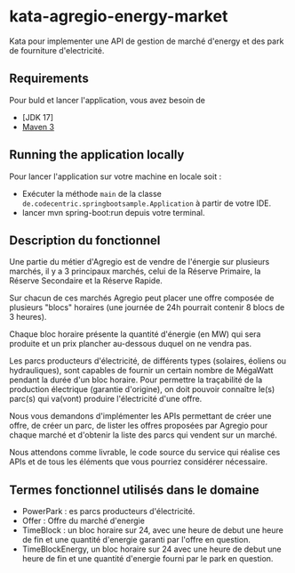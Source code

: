 # kata-agregio-energy-market
Kata pour implementer une API de gestion de marché d'energy et des park de fourniture d'electricité.

## Requirements

Pour buld et lancer l'application, vous avez besoin de

- [JDK 17] 
- [Maven 3](https://maven.apache.org)

## Running the application locally

Pour lancer l'application sur votre machine en locale soit :

 - Exécuter la méthode `main` de la classe `de.codecentric.springbootsample.Application` à partir de votre IDE.
 - lancer   mvn spring-boot:run  depuis votre terminal.


## Description du fonctionnel


Une partie du métier d'Agregio est de vendre de l'énergie sur plusieurs marchés,
il y a 3 principaux marchés, celui de la Réserve Primaire, la Réserve Secondaire et la Réserve Rapide. 

Sur chacun de ces marchés Agregio peut placer une offre composée de plusieurs "blocs" horaires 
(une journée de 24h pourrait contenir 8 blocs de 3 heures). 

Chaque bloc horaire présente la quantité d'énergie (en MW) qui sera produite
et un prix plancher au-dessous duquel on ne vendra pas.

Les parcs producteurs d'électricité, de différents types (solaires, éoliens ou hydrauliques),
sont capables de fournir un certain nombre de MégaWatt pendant la durée d'un bloc horaire. 
Pour permettre la traçabilité de la production électrique (garantie d'origine), 
on doit pouvoir connaître le(s) parc(s) qui va(vont) produire l'électricité d'une offre.

 Nous vous demandons d'implémenter les APIs permettant de créer une offre, de créer un parc,
 de lister les offres proposées par Agregio pour chaque marché et d'obtenir la liste des parcs
 qui vendent sur un marché. 
 
 Nous attendons comme livrable, le code source du service qui réalise ces APIs et 
 de tous les éléments que vous pourriez considérer nécessaire.

 ## Termes fonctionnel utilisés dans le domaine

 - PowerPark :  es parcs producteurs d'électricité.
 - Offer : Offre du marché d'energie
 - TimeBlock : un bloc horaire sur 24, avec une heure de debut une heure de fin et une quantité d'energie garanti par l'offre en question.
 - TimeBlockEnergy, un bloc horaire sur 24 avec une heure de debut une heure de fin et une quantité d'energie fourni par le park en question.


 
